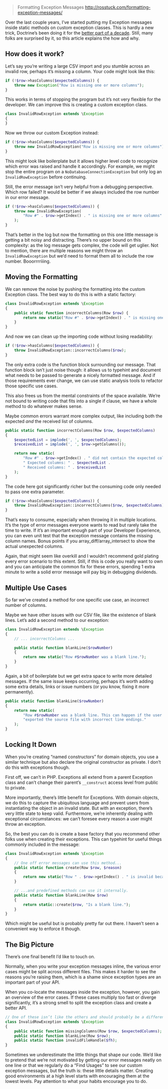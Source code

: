 >Formatting Exception Messages
http://rosstuck.com/formatting-exception-messages/

Over the last couple years, I’ve started putting my Exception messages inside static methods on custom exception classes. This is hardly a new trick, Doctrine’s been doing it for the [better part of a decade](https://github.com/doctrine/doctrine2/blob/4fc1781d78fab42377fedda843045371b14f8f1e/lib/Doctrine/ORM/ORMException.php). Still, many folks are surprised by it, so this article explains the how and why.

## How does it work?

Let’s say you’re writing a large CSV import and you stumble across an invalid row, perhaps it’s missing a column. Your code might look like this:

```php
if (!$row->hasColumns($expectedColumns)) {
    throw new Exception("Row is missing one or more columns");
}
```

This works in terms of stopping the program but it’s not very flexible for the developer. We can improve this is creating a custom exception class.

```php
class InvalidRowException extends \Exception
{
}
```

Now we throw our custom Exception instead:

```php
if (!$row->hasColumns($expectedColumns)) {
    throw new InvalidRowException("Row is missing one or more columns");
}
```

This might look like boilerplate but it allows higher level code to recognize which error was raised and handle it accordingly. For example, we might stop the entire program on a `NoDatabaseConnectionException` but only log an `InvalidRowException` before continuing.

Still, the error message isn’t very helpful from a debugging perspective. Which row failed? It would be better if we always included the row number in our error message.

```php
if (!$row->hasColumns($expectedColumns)) {
    throw new InvalidRowException(
        "Row #" . $row->getIndex() . " is missing one or more columns"
    );
}
```

That’s better in the log but now the formatting on this one little message is getting a bit noisy and distracting. There’s no upper bound on this complexity: as the log message gets complex, the code will get uglier. Not to mention, there are multiple reasons we might throw an `InvalidRowException` but we’d need to format them all to include the row number. Booorrrriiing.

## Moving the Formatting

We can remove the noise by pushing the formatting into the custom Exception class. The best way to do this is with a static factory:

```php
class InvalidRowException extends \Exception
{
    public static function incorrectColumns(Row $row) {
        return new static("Row #" . $row->getIndex() . " is missing one or more columns");
    }
}
```

And now we can clean up the importing code without losing readability:

```php
if (!$row->hasColumns($expectedColumns)) {
    throw InvalidRowException::incorrectColumns($row);
}
```

The only extra code is the function block surrounding our message. That function block isn’t just noise though: it allows us to typehint and document what needs to be passed to generate a nicely formatted message. And if those requirements ever change, we can use static analysis tools to refactor those specific use cases.

This also frees us from the mental constraints of the space available. We’re not bound to writing code that fits into a single if clause, we have a whole method to do whatever makes sense.

Maybe common errors warrant more complex output, like including both the expected _and_ the received list of columns.

```php
public static function incorrectColumns(Row $row, $expectedColumns)
{
    $expectedList = implode(', ', $expectedColumns);
    $receivedList = implode(', ', $row->getColumns());

    return new static(
        "Row #" . $row->getIndex() . " did not contain the expected columns. " .
        " Expected columns: " . $expectedList .
        " Received columns: " . $receivedList
    );
}
```

The code here got significantly richer but the consuming code only needed to pass one extra parameter.

```php
if (!$row->hasColumns($expectedColumns)) {
    throw InvalidRowException::incorrectColumns($row, $expectedColumns);
}
```

That’s easy to consume, especially when throwing it in multiple locations. It’s the type of error messages everyone wants to read but rarely take the time to write. If it’s an important enough part of your Developer Experience, you can even unit test that the exception message contains the missing column names. Bonus points if you array_diff/array_intersect to show the actual unexpected columns.

Again, that might seem like overkill and I wouldn’t recommend gold plating every error scenario to this extent. Still, if this is code you really want to own and you can anticipate the common fix for these errors, spending 1 extra minute to write a solid error message will pay big in debugging dividends.

## Multiple Use Cases

So far we’ve created a method for one specific use case, an incorrect number of columns.

Maybe we have other issues with our CSV file, like the existence of blank lines. Let’s add a second method to our exception:

```php
class InvalidRowException extends \Exception
{
    // ... incorrectColumns ...

    public static function blankLine($rowNumber)
    {
        return new static("Row #$rowNumber was a blank line.");
    }
}
```

Again, a bit of boilerplate but we get extra space to write more detailed messages. If the same issue keeps occurring, perhaps it’s worth adding some extra details, links or issue numbers (or you know, fixing it more permanently).

```php
public static function blankLine($rowNumber)
{
    return new static(
        "Row #$rowNumber was a blank line. This can happen if the user " .
        "exported the source file with incorrect line endings."
    );
}
```

## Locking It Down

When you’re creating “named constructors” for domain objects, you use a similar technique but also declare the original constructor as private. I don’t do this with exceptions though.

First off, we can’t in PHP. Exceptions all extend from a parent Exception class and can’t change their parent’s `__construct` access level from public to private.

More importantly, there’s little benefit for Exceptions. With domain objects, we do this to capture the ubiquitous language and prevent users from instantiating the object in an invalid state. But with an exception, there’s very little state to keep valid. Furthermore, we’re inherently dealing with exceptional circumstances: we can’t foresee every reason a user might throw an exception.

So, the best you can do is create a base factory that you recommend other folks use when creating their exceptions. This can typehint for useful things commonly included in the message:

```php
class InvalidRowException extends \Exception
{
    // One off error messages can use this method...
    public static function create(Row $row, $reason)
    {
        return new static("Row " . $row->getIndex() . " is invalid because: " . $reason);
    }

    // ...and predefined methods can use it internally.
    public static function blankLine(Row $row)
    {
        return static::create($row, "Is a blank line.");
    }
}
```

Which might be useful but is probably pretty far out there. I haven’t seen a convenient way to enforce it though.

## The Big Picture

There’s one final benefit I’d like to touch on.

Normally, when you write your exception messages inline, the various error cases might be split across different files. This makes it harder to see the reasons you’re raising them, which is a shame since exception types are an important part of your API.

When you co-locate the messages inside the exception, however, you gain an overview of the error cases. If these cases multiply too fast or diverge significantly, it’s a strong smell to split the exception class and create a better API.

```php
// One of these isn’t like the others and should probably be a different Exception class
class InvalidRowException extends \Exception
{
    public static function missingColumns(Row $row, $expectedColumns);
    public static function blankLine(Row $row);
    public static function invalidFileHandle($fh);
}
```

Sometimes we underestimate the little things that shape our code. We’d like to pretend that we’re not motivated by getting our error messages neatly on one line or that we regularly do a “Find Usages” to see our custom exception messages, but the truth is: these little details matter. Creating good environments at a high level starts with encouraging them at the lowest levels. Pay attention to what your habits encourage you to do.